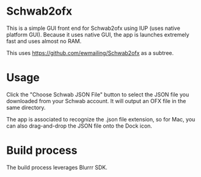 # Schwab2ofx

This is a simple GUI front end for Schwab2ofx using IUP (uses native platform GUI). Because it uses native GUI, the app is launches extremely fast and uses almost no RAM.

This uses https://github.com/ewmailing/Schwab2ofx as a subtree.

# Usage

Click the "Choose Schwab JSON File" button to select the JSON file you downloaded from your Schwab account. It will output an OFX file in the same directory.

The app is associated to recognize the .json file extension, so for Mac, you can also drag-and-drop the JSON file onto the Dock icon.


# Build process

The build process leverages Blurrr SDK. 


